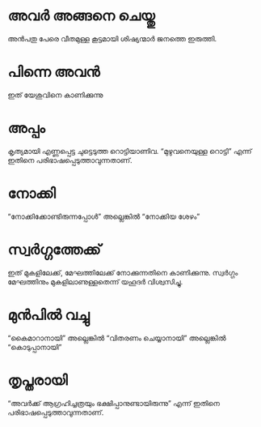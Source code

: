 # അവർ അങ്ങനെ ചെയ്തു
അൻപതു പേരെ വീതമുള്ള കൂട്ടമായി ശിഷ്യന്മാർ ജനത്തെ ഇരുത്തി.
# പിന്നെ അവൻ
ഇത് യേശുവിനെ കാണിക്കുന്നു
# അപ്പം
കൃത്യമായി എണ്ണപ്പെട്ട ചുട്ടെടുത്ത റൊട്ടിയാണിവ. “മുഴുവനെയുള്ള റൊട്ടി” എന്ന് ഇതിനെ പരിഭാഷപ്പെടുത്താവുന്നതാണ്.
# നോക്കി
“നോക്കിക്കോണ്ടിരുന്നപ്പോൾ” അല്ലെങ്കിൽ “നോക്കിയ ശേഴം”
# സ്വർഗ്ഗത്തേക്ക്
ഇത് മുകളിലേക്ക്, മേഘത്തിലേക്ക് നോക്കുന്നതിനെ കാണിക്കുന്നു. സ്വർഗ്ഗം മേഘത്തിനും മുകളിലാണുള്ളതെന്ന് യഹൂദർ വിശ്വസിച്ചു.
# മുൻപിൽ വച്ചു
“കൈമാറാനായി” അല്ലെങ്കിൽ “വിതരണം ചെയ്യാനായി” അല്ലെങ്കിൽ “കൊടുപ്പാനായി”
# തൃപ്തരായി
“അവർക്ക് ആഗ്രഹിച്ചത്രയും ഭക്ഷിപ്പാനുണ്ടായിരുന്നു” എന്ന് ഇതിനെ പരിഭാഷപ്പെടുത്താവുന്നതാണ്.
